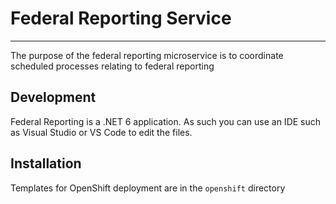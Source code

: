 # Federal Reporting Service #
------------

The purpose of the federal reporting microservice is to coordinate scheduled processes relating to federal reporting

## Development ##

Federal Reporting is a .NET 6 application.  As such you can use an IDE such as Visual Studio or VS Code to edit the files.  

## Installation ##

Templates for OpenShift deployment are in the `openshift` directory 

